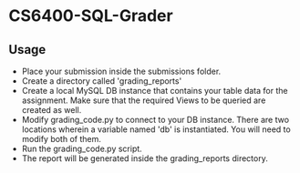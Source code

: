 # CS6400-SQL-Grader

## Usage

* Place your submission inside the submissions folder.
* Create a directory called 'grading_reports'
* Create a local MySQL DB instance that contains your table data for the assignment. Make sure that the required Views to be queried are created as well.
* Modify grading_code.py to connect to your DB instance. There are two locations wherein a variable named 'db' is instantiated. You will need to modify both of them.
* Run the grading_code.py script.
* The report will be generated inside the grading_reports directory.
